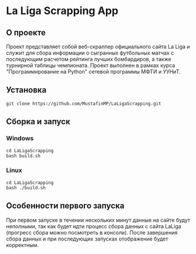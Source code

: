 # La Liga Scrapping App

## О проекте

Проект представляет собой веб-скраппер официального сайта La Liga и служит для сбора информации о сыгранных футбольных
матчах с последующим расчетом рейтинга лучших бомбардиров, а также турнирной таблицы чемпионата.
Проект выполнен в рамках курса "Программирование на Python" сетевой программы МФТИ и УУНиТ.

## Установка

```commandline
git clone https://github.com/MustafinMP/LaLigaScrapping.git
```

## Сборка и запуск

### Windows
```commandline
cd LaLigaScrapping
bash build.sh
```

### Linux
```commandline
cd LaLigaScrapping
bash ./build.sh
```

## Особенности первого запуска
При первом запуске в течении нескольких минут данные на сайте будут неполными, так как будет идти процесс сбора данных с
сайта LaLiga (прогресс сбора можно посмотреть в консоли). После завершения сбора данных и при последующих запусках
отображение будет корректным.
